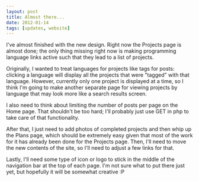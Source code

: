 ```yaml
---
layout: post
title: Almost there...
date: 2012-01-14
tags: [updates, website]
---
```


I've almost finished with the new design. Right now the Projects page is almost done; the only thing missing right now is making programming language links active such that they lead to a list of projects.

<!--more-->

Originally, I wanted to treat languages for projects like tags for posts: clicking a language will display all the projects that were "tagged" with that language. However, currently only one project is displayed at a time, so I think I'm going to make another separate page for viewing projects by language that may look more like a search results screen.

I also need to think about limiting the number of posts per page on the Home page. That shouldn't be too hard; I'll probably just use GET in php to take care of that functionality.

After that, I just need to add photos of completed projects and then whip up the Plans page, which should be extremely easy given that most of the work for it has already been done for the Projects page. Then, I'll need to move the new contents of the site, so I'll need to adjust a few links for that.

Lastly, I'll need some type of icon or logo to stick in the middle of the navigation bar at the top of each page. I'm not sure what to put there just yet, but hopefully it will be somewhat creative :P